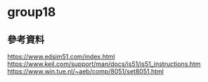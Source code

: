 # group18

## 參考資料

https://www.edsim51.com/index.html
https://www.keil.com/support/man/docs/is51/is51_instructions.htm
https://www.win.tue.nl/~aeb/comp/8051/set8051.html